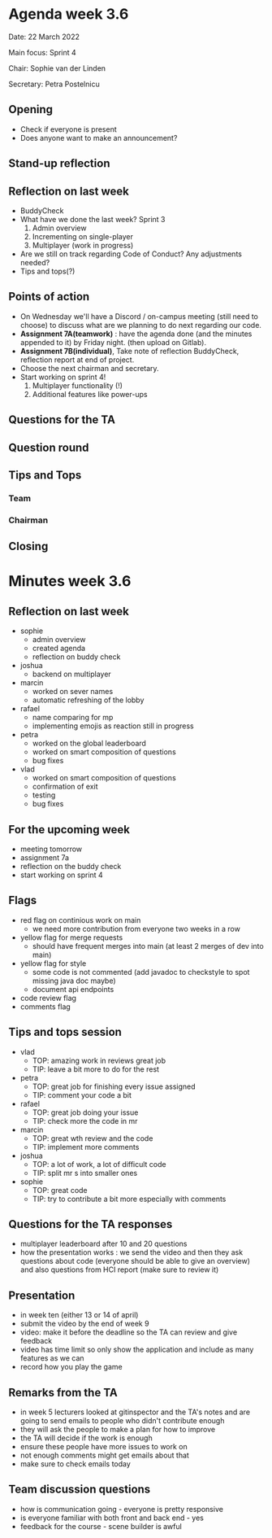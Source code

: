 # Agenda week 3.6

Date: 22 March 2022

Main focus: Sprint 4

Chair: Sophie van der Linden

Secretary: Petra Postelnicu

## Opening

- Check if everyone is present
- Does anyone want to make an announcement?

## Stand-up reflection

## Reflection on last week

- BuddyCheck
- What have we done the last week? Sprint 3
  1. Admin overview
  2. Incrementing on single-player
  3. Multiplayer (work in progress)
- Are we still on track regarding Code of Conduct? Any adjustments needed?
- Tips and tops(?)

## Points of action

- On Wednesday we'll have a Discord / on-campus meeting (still need to choose) to discuss what are we planning to do next regarding our code.
- **Assignment 7A(teamwork)** : have the agenda done (and the minutes appended to it) by Friday night. (then upload on Gitlab).
- **Assignment 7B(individual)**, Take note of reflection BuddyCheck, reflection report at end of project. 
- Choose the next chairman and secretary.
- Start working on sprint 4!
  1. Multiplayer functionality (!)
  2. Additional features like power-ups

## Questions for the TA

## Question round

## Tips and Tops

### Team

### Chairman

## Closing

# Minutes week 3.6

## Reflection on last week
- sophie 
  - admin overview
  - created agenda
  - reflection on buddy check
- joshua 
  - backend on multiplayer
- marcin 
  - worked on sever names
  - automatic refreshing of the lobby
- rafael 
  - name comparing for mp
  - implementing emojis as reaction still in progress
- petra 
  - worked on the global leaderboard
  - worked on smart composition of questions
  - bug fixes
- vlad 
  - worked on smart composition of questions
  - confirmation of exit
  - testing
  - bug fixes

## For the upcoming week
- meeting tomorrow
- assignment 7a
- reflection on the buddy check
- start working on sprint 4

## Flags
- red flag on continious work on main 
  - we need more contribution from everyone two weeks in a row 
- yellow flag for merge requests
  - should have frequent merges into main (at least 2 merges of dev into main)
- yellow flag for style 
  - some code is not commented (add javadoc to checkstyle to spot missing java doc maybe)
  - document api endpoints
- code review flag
- comments flag

## Tips and tops session
- vlad 
  - TOP: amazing work in reviews great job
  - TIP: leave a bit more to do for the rest
- petra 
  - TOP: great job for finishing every issue assigned
  - TIP: comment your code a bit
- rafael 
  - TOP: great job doing your issue
  - TIP: check more the code in mr
- marcin 
  - TOP: great wth review and the code
  - TIP: implement more comments
- joshua 
  - TOP: a lot of work, a lot of difficult code
  - TIP: split mr s into smaller ones
- sophie 
  - TOP: great code
  - TIP: try to contribute a bit more especially with comments

## Questions for the TA responses
- multiplayer leaderboard after 10 and 20 questions
- how the presentation works : we send the video and then they ask questions about code 
(everyone should be able to give an overview) and also questions from HCI report
(make sure to review it)

## Presentation
- in week ten (either 13 or 14 of april)
- submit the video by the end of week 9
- video: make it before the deadline so the TA can review and give feedback
- video has time limit so only show the application and include as many features as we can
- record how you play the game


## Remarks from the TA
- in week 5 lecturers looked at gitinspector and the TA's notes and are going to send emails to people who didn't contribute enough
- they will ask the people to make a plan for how to improve
- the TA will decide if the work is enough
- ensure these people have more issues to work on
- not enough comments might get emails about that
- make sure to check emails today

## Team discussion questions
- how is communication going - everyone is pretty responsive
- is everyone familiar with both front and back end - yes
- feedback for the course - scene builder is awful
